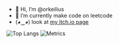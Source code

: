 - 👋 Hi, I’m @orkeilius
- 🌱 I’m currently make code on leetcode
- (◕‿◕) look at [my itch.io page](https://www.a-random-baguette.itch.io)

![Top Langs](https://github-readme-stats.vercel.app/api/top-langs/?username=orkeilius&layout=compact)
![Metrics](https://metrics.lecoq.io/orkeilius?template=classic&base.header=0&gists=1&lines=1&config.timezone=America%2FToronto)
